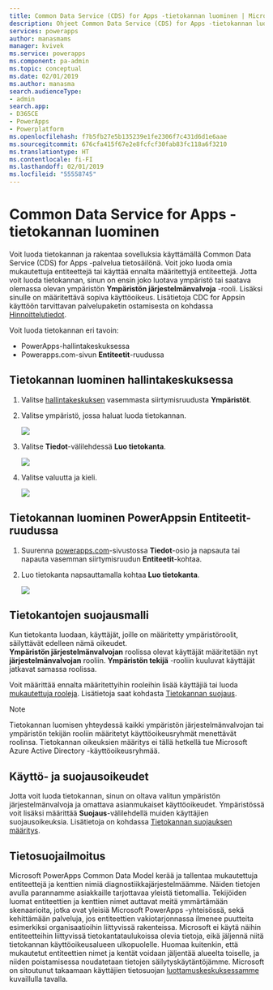 ```yaml
---
title: Common Data Service (CDS) for Apps -tietokannan luominen | Microsoft Docs
description: Ohjeet Common Data Service (CDS) for Apps -tietokannan luomiseen.
services: powerapps
author: manasmams
manager: kvivek
ms.service: powerapps
ms.component: pa-admin
ms.topic: conceptual
ms.date: 02/01/2019
ms.author: manasma
search.audienceType:
- admin
search.app:
- D365CE
- PowerApps
- Powerplatform
ms.openlocfilehash: f7b5fb27e5b135239e1fe2306f7c431d6d1e6aae
ms.sourcegitcommit: 676cfa415f67e2e8fcfcf30fab83fc118a6f3210
ms.translationtype: HT
ms.contentlocale: fi-FI
ms.lasthandoff: 02/01/2019
ms.locfileid: "55558745"
---
```

# <a name="create-a-common-data-service-for-apps-database"></a>Common Data Service for Apps -tietokannan luominen
Voit luoda tietokannan ja rakentaa sovelluksia käyttämällä Common Data Service (CDS) for Apps -palvelua tietosäilönä. Voit joko luoda omia mukautettuja entiteettejä tai käyttää ennalta määritettyjä entiteettejä. Jotta voit luoda tietokannan, sinun on ensin joko luotava ympäristö tai saatava olemassa olevan ympäristön **Ympäristön järjestelmänvalvoja** -rooli. Lisäksi sinulle on määritettävä sopiva käyttöoikeus. Lisätietoja CDC for Appsin käyttöön tarvittavan palvelupaketin ostamisesta on kohdassa [Hinnoittelutiedot](pricing-billing-skus.md).

Voit luoda tietokannan eri tavoin:

* PowerApps-hallintakeskuksessa
* Powerapps.com-sivun **Entiteetit**-ruudussa

## <a name="create-a-database-in-the-admin-center"></a>Tietokannan luominen hallintakeskuksessa
1. Valitse [hallintakeskuksen](https://admin.powerapps.com) vasemmasta siirtymisruudusta **Ympäristöt**.
    
2. Valitse ympäristö, jossa haluat luoda tietokannan.
    
    ![](./media/create-database/environment-list-new.png)

3. Valitse **Tiedot**-välilehdessä **Luo tietokanta**. 
    
    ![](./media/create-database/Create-DB-From-Details.png)

4. Valitse valuutta ja kieli. 
    
    ![](./media/create-database/DB-Choose-options.png)

## <a name="create-a-database-in-the-entities-pane-of-powerapps"></a>Tietokannan luominen PowerAppsin Entiteetit-ruudussa
1. Suurenna [powerapps.com](https://web.powerapps.com/?utm_source=padocs&utm_medium=linkinadoc&utm_campaign=referralsfromdoc)-sivustossa **Tiedot**-osio ja napsauta tai napauta vasemman siirtymisruudun **Entiteetit**-kohtaa.

2. Luo tietokanta napsauttamalla kohtaa **Luo tietokanta**.

    ![](./media/create-database/Create-DB-From-Entities.png)

## <a name="security-model-for-the-databases"></a>Tietokantojen suojausmalli
Kun tietokanta luodaan, käyttäjät, joille on määritetty ympäristöroolit, säilyttävät edelleen nämä oikeudet.  
    **Ympäristön järjestelmänvalvojan** roolissa olevat käyttäjät määritetään nyt **järjestelmänvalvojan** rooliin. **Ympäristön tekijä** -rooliin kuuluvat käyttäjät jatkavat samassa roolissa.

Voit määrittää ennalta määritettyihin rooleihin lisää käyttäjiä tai luoda [mukautettuja rooleja][1]. Lisätietoja saat kohdasta [Tietokannan suojaus](database-security.md).

> [!NOTE]
> Tietokannan luomisen yhteydessä kaikki ympäristön järjestelmänvalvojan tai ympäristön tekijän rooliin määritetyt käyttöoikeusryhmät menettävät roolinsa. Tietokannan oikeuksien määritys ei tällä hetkellä tue Microsoft Azure Active Directory -käyttöoikeusryhmää.


## <a name="license-and-security-permissions"></a>Käyttö- ja suojausoikeudet
Jotta voit luoda tietokannan, sinun on oltava valitun ympäristön järjestelmänvalvoja ja omattava asianmukaiset käyttöoikeudet. Ympäristössä voit lisäksi määrittää **Suojaus**-välilehdellä muiden käyttäjien suojausoikeuksia. Lisätietoja on kohdassa [Tietokannan suojauksen määritys](database-security.md).

## <a name="privacy-notice"></a>Tietosuojailmoitus
Microsoft PowerApps Common Data Model kerää ja tallentaa mukautettuja entiteettejä ja kenttien nimiä diagnostiikkajärjestelmäämme.  Näiden tietojen avulla parannamme asiakkaille tarjottavaa yleistä tietomallia. Tekijöiden luomat entiteettien ja kenttien nimet auttavat meitä ymmärtämään skenaarioita, jotka ovat yleisiä Microsoft PowerApps -yhteisössä, sekä kehittämään palveluja, jos entiteettien vakiotarjonnassa ilmenee puutteita esimerkiksi organisaatioihin liittyvissä rakenteissa. Microsoft ei käytä näihin entiteetteihin liittyvissä tietokantataulukoissa olevia tietoja, eikä jäljennä niitä tietokannan käyttöoikeusalueen ulkopuolelle. Huomaa kuitenkin, että mukautetut entiteettien nimet ja kentät voidaan jäljentää alueelta toiselle, ja niiden poistamisessa noudatetaan tietojen säilytyskäytäntöjämme. Microsoft on sitoutunut takaamaan käyttäjien tietosuojan [luottamuskeskuksessamme](https://www.microsoft.com/trustcenter/Privacy/default.aspx) kuvaillulla tavalla.


<!--Reference links in article-->
[1]: https://technet.microsoft.com/library/dn531130.aspx
